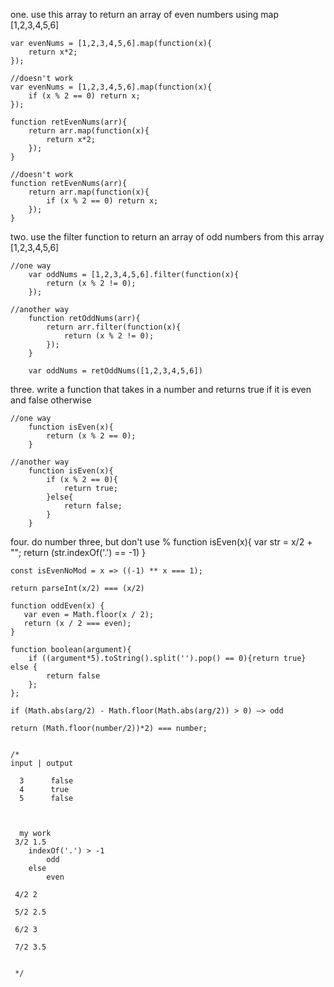 one. use this array to return an array of even numbers using map [1,2,3,4,5,6]

	var evenNums = [1,2,3,4,5,6].map(function(x){
		return x*2;
	});

	//doesn't work
	var evenNums = [1,2,3,4,5,6].map(function(x){
		if (x % 2 == 0) return x;
	});

	function retEvenNums(arr){
		return arr.map(function(x){
			return x*2;
		});
	}

	//doesn't work
	function retEvenNums(arr){
		return arr.map(function(x){
			if (x % 2 == 0) return x;
		});
	}

two. use the filter function to return an array of odd numbers from this array [1,2,3,4,5,6]
	
	//one way
		var oddNums = [1,2,3,4,5,6].filter(function(x){
			return (x % 2 != 0);
		});

	//another way
		function retOddNums(arr){
			return arr.filter(function(x){
				return (x % 2 != 0);
			});
		}

		var oddNums = retOddNums([1,2,3,4,5,6])

three. write a function that takes in a number and returns true if it is even and false otherwise
	
	//one way
		function isEven(x){
			return (x % 2 == 0);
		}

	//another way
		function isEven(x){
			if (x % 2 == 0){
				return true;
			}else{
				return false;
			}
		}

four. do number three, but don't use %
	function isEven(x){
		var str = x/2 + "";
		return (str.indexOf('.') == -1)
	}

	const isEvenNoMod = x => ((-1) ** x === 1);

	return parseInt(x/2) === (x/2)

	function oddEven(x) {
	   var even = Math.floor(x / 2);
	   return (x / 2 === even);
	}

	function boolean(argument){
	    if ((argument*5).toString().split('').pop() == 0){return true} else {
	        return false
	    };
	};

	if (Math.abs(arg/2) - Math.floor(Math.abs(arg/2)) > 0) —> odd

	return (Math.floor(number/2))*2) === number;


	/*
	input | output

	  3      false
	  4      true
	  5      false



	  my work
     3/2 1.5
     	indexOf('.') > -1
     		odd
     	else
     		even

     4/2 2

     5/2 2.5

     6/2 3

     7/2 3.5


     */
















